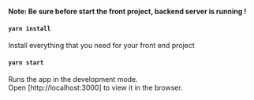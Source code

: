 **Note: Be sure before start the front project, backend server is running !**

#### `yarn install`

Install everything that you need for your front end project<br>

#### `yarn start`

Runs the app in the development mode.<br>
Open [http://localhost:3000] to view it in the browser.
